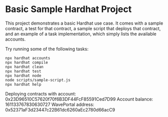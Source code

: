 # Basic Sample Hardhat Project

This project demonstrates a basic Hardhat use case. It comes with a sample contract, a test for that contract, a sample script that deploys that contract, and an example of a task implementation, which simply lists the available accounts.

Try running some of the following tasks:

```shell
npx hardhat accounts
npx hardhat compile
npx hardhat clean
npx hardhat test
npx hardhat node
node scripts/sample-script.js
npx hardhat help
```

Deploying contracts with account: 0x23D96510C57620f70f6B3DF44FcF85591Ced7D99
Account balance: 161133767830630727
WavePortal address: 0x52371aF3d23447c22B61dc6260aEc2780d66acC9